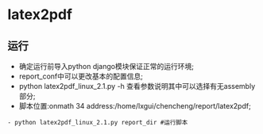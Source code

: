 # latex2pdf
## 运行
- 确定运行前导入python django模块保证正常的运行环境;
- report_conf中可以更改基本的配置信息;
- python latex2pdf_linux_2.1.py -h 查看参数说明其中可以选择有无assembly部分;
- 脚本位置:onmath 34 address:/home/lxgui/chencheng/report/latex2pdf;
```
- python latex2pdf_linux_2.1.py report_dir #运行脚本
```

